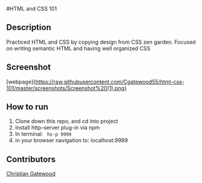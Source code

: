 #HTML and CSS 101

## Description
Practiced HTML and CSS by copying design from CSS zen garden. Focused on writing semantic HTML and having well organized CSS

## Screenshot
[webpage]{https://raw.githubusercontent.com/Cgatewood55/html-css-101/master/screenshots/Screenshot%20(1).png}
## How to run
1. Clone down this repo, and cd into project
1. Install http-server plug-in via npm
1. In terminal: ``` hs-p 9999```
1. in your browser navigation to: localhost:9999
## Contributors
[Christian Gatewood](https://github.com/Cgatewood55)